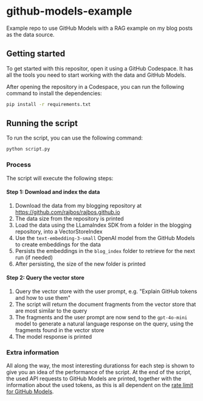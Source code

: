 # github-models-example
Example repo to use GitHub Models with a RAG example on my blog posts as the data source.

## Getting started
To get started with this repositor, open it using a GitHub Codespace. It has all the tools you need to start working with the data and GitHub Models.

After opening the repository in a Codespace, you can run the following command to install the dependencies:

```bash
pip install -r requirements.txt
```

## Running the script
To run the script, you can use the following command:

```bash
python script.py
```

### Process
The script will execute the following steps:

#### Step 1: Download and index the data
1. Download the data from my blogging repository at https://github.com/rajbos/rajbos.github.io
1. The data size from the repository is printed
1. Load the data using the LLamaIndex SDK from a folder in the blogging repository, into a VectorStoreIndex
1. Use the `text-embedding-3-small` OpenAI model from the GitHub Models to create embeddings for the data
1. Persists the embeddings in the `blog_index` folder to retrieve for the next run (if needed)
1. After persisting, the size of the new folder is printed

#### Step 2: Query the vector store
1. Query the vector store with the user prompt, e.g. "Explain GitHub tokens and how to use them"
1. The script will return the document fragments from the vector store that are most similar to the query
1. The fragments and the user prompt are now send to the `gpt-4o-mini` model to generate a natural language response on the query, using the fragments found in the vector store
1. The model response is printed

### Extra information
All along the way, the most interesting durationss for each step is shown to give you an idea of the performance of the script.
At the end of the script, the used API requests to GitHub Models are printed, together with the information about the used tokens, as this is all dependent on the [rate limit for GitHub Models](https://docs.github.com/en/github-models/prototyping-with-ai-models#rate-limits).
